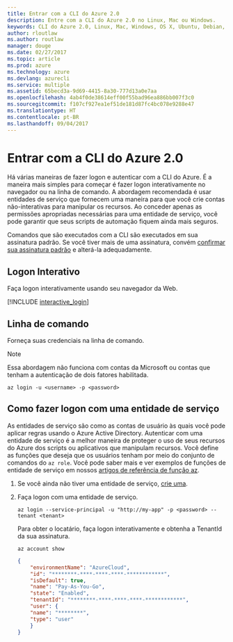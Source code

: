 ```yaml
---
title: Entrar com a CLI do Azure 2.0
description: Entre com a CLI do Azure 2.0 no Linux, Mac ou Windows.
keywords: CLI do Azure 2.0, Linux, Mac, Windows, OS X, Ubuntu, Debian, CentOS, RHEL, SUSE, CoreOS, Docker, Windows, Python, PIP
author: rloutlaw
ms.author: routlaw
manager: douge
ms.date: 02/27/2017
ms.topic: article
ms.prod: azure
ms.technology: azure
ms.devlang: azurecli
ms.service: multiple
ms.assetid: 65becd3a-9d69-4415-8a30-777d13a0e7aa
ms.openlocfilehash: 4ab4f0de38614eff00f55bad96ea886bb007f3c0
ms.sourcegitcommit: f107cf927ea1ef51de181d87fc4bc078e9288e47
ms.translationtype: HT
ms.contentlocale: pt-BR
ms.lasthandoff: 09/04/2017
---
```

# <a name="log-in-with-azure-cli-20"></a>Entrar com a CLI do Azure 2.0

Há várias maneiras de fazer logon e autenticar com a CLI do Azure. É a maneira mais simples para começar é fazer logon interativamente no navegador ou na linha de comando. A abordagem recomendada é usar entidades de serviço que fornecem uma maneira para que você crie contas não-interativas para manipular os recursos. Ao conceder apenas as permissões apropriadas necessárias para uma entidade de serviço, você pode garantir que seus scripts de automação fiquem ainda mais seguros.

Comandos que são executados com a CLI são executados em sua assinatura padrão.  Se você tiver mais de uma assinatura, convém [confirmar sua assinatura padrão](manage-azure-subscriptions-azure-cli.md) e alterá-la adequadamente.

## <a name="interactive-log-in"></a>Logon Interativo

Faça logon interativamente usando seu navegador da Web.

[!INCLUDE [interactive_login](includes/interactive-login.md)]

## <a name="command-line"></a>Linha de comando

Forneça suas credenciais na linha de comando.

> [!Note]
> Essa abordagem não funciona com contas da Microsoft ou contas que tenham a autenticação de dois fatores habilitada.

```azurecli-interactive
az login -u <username> -p <password>
```

## <a name="logging-in-with-a-service-principal"></a>Como fazer logon com uma entidade de serviço

As entidades de serviço são como as contas de usuário às quais você pode aplicar regras usando o Azure Active Directory.
Autenticar com uma entidade de serviço é a melhor maneira de proteger o uso de seus recursos do Azure dos scripts ou aplicativos que manipulam recursos.
Você define as funções que deseja que os usuários tenham por meio do conjunto de comandos do `az role`.
Você pode saber mais e ver exemplos de funções de entidade de serviço em nossos [artigos de referência de função az](https://docs.microsoft.com/cli/azure/role.md).

1. Se você ainda não tiver uma entidade de serviço, [crie uma](create-an-azure-service-principal-azure-cli.md).

1. Faça logon com uma entidade de serviço.

   ```azurecli-interactive
   az login --service-principal -u "http://my-app" -p <password> --tenant <tenant>
   ```

   Para obter o locatário, faça logon interativamente e obtenha a TenantId da sua assinatura.

   ```azurecli
   az account show
   ```

   ```json
   {
       "environmentName": "AzureCloud",
       "id": "********-****-****-****-************",
       "isDefault": true,
       "name": "Pay-As-You-Go",
       "state": "Enabled",
       "tenantId": "********-****-****-****-************",
       "user": {
       "name": "********",
       "type": "user"
       }
   }
   ```